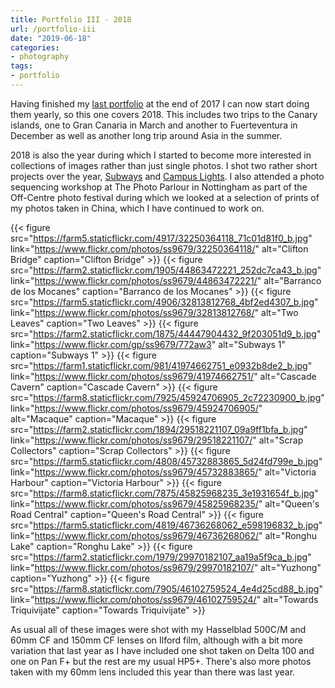 ```yaml
---
title: Portfolio III - 2018
url: /portfolio-iii
date: "2019-06-18"
categories:
- photography
tags:
- portfolio
---
```


Having finished my [last portfolio](/portfolio-ii) at the end of 2017 I can now
start doing them yearly, so this one covers 2018. This includes two trips to the
Canary islands, one to Gran Canaria in March and another to Fuerteventura in
December as well as another long trip around Asia in the summer.

<!--more-->

2018 is also the year during which I started to become more interested in
collections of images rather than just single photos. I shot two rather short
projects over the year, [Subways](/subways) and [Campus Lights](/campus-lights).
I also attended a photo sequencing workshop at The Photo Parlour in Nottingham
as part of the Off-Centre photo festival during which we looked at a selection
of prints of my photos taken in China, which I have continued to work on.

{{< figure src="https://farm5.staticflickr.com/4917/32250364118_71c01d81f0_b.jpg"
	link="https://www.flickr.com/photos/ss9679/32250364118/" alt="Clifton Bridge"
	caption="Clifton Bridge" >}}
{{< figure src="https://farm2.staticflickr.com/1905/44863472221_252dc7ca43_b.jpg"
	link="https://www.flickr.com/photos/ss9679/44863472221/" alt="Barranco de los Mocanes"
	caption="Barranco de los Mocanes" >}}
{{< figure src="https://farm5.staticflickr.com/4906/32813812768_4bf2ed4307_b.jpg"
	link="https://www.flickr.com/photos/ss9679/32813812768/" alt="Two Leaves"
	caption="Two Leaves" >}}
{{< figure src="https://farm2.staticflickr.com/1875/44447904432_9f203051d9_b.jpg"
	link="https://www.flickr.com/gp/ss9679/772aw3" alt="Subways 1"
	caption="Subways 1" >}}
{{< figure src="https://farm1.staticflickr.com/981/41974662751_e0932b8de2_b.jpg"
	link="https://www.flickr.com/photos/ss9679/41974662751/" alt="Cascade Cavern"
	caption="Cascade Cavern" >}}
{{< figure src="https://farm8.staticflickr.com/7925/45924706905_2c72230900_b.jpg"
	link="https://www.flickr.com/photos/ss9679/45924706905/" alt="Macaque"
	caption="Macaque" >}}
{{< figure src="https://farm2.staticflickr.com/1894/29518221107_09a9ff1bfa_b.jpg"
	link="https://www.flickr.com/photos/ss9679/29518221107/" alt="Scrap Collectors"
	caption="Scrap Collectors" >}}
{{< figure src="https://farm5.staticflickr.com/4808/45732883865_5d24fd799e_b.jpg"
	link="https://www.flickr.com/photos/ss9679/45732883865/" alt="Victoria Harbour"
	caption="Victoria Harbour" >}}
{{< figure src="https://farm8.staticflickr.com/7875/45825968235_3e1931654f_b.jpg"
	link="https://www.flickr.com/photos/ss9679/45825968235/" alt="Queen&#x27;s Road Central"
	caption="Queen&#x27;s Road Central" >}}
{{< figure src="https://farm5.staticflickr.com/4819/46736268062_e598196832_b.jpg"
	link="https://www.flickr.com/photos/ss9679/46736268062/" alt="Ronghu Lake"
	caption="Ronghu Lake" >}}
{{< figure src="https://farm2.staticflickr.com/1979/29970182107_aa19a5f9ca_b.jpg"
	link="https://www.flickr.com/photos/ss9679/29970182107/" alt="Yuzhong"
	caption="Yuzhong" >}}
{{< figure src="https://farm8.staticflickr.com/7905/46102759524_4e4d25cd88_b.jpg"
	link="https://www.flickr.com/photos/ss9679/46102759524/" alt="Towards Triquivijate"
	caption="Towards Triquivijate" >}}

As usual all of these images were shot with my Hasselblad 500C/M and 60mm CF and
150mm CF lenses on Ilford film, although with a bit more variation that last
year as I have included one shot taken on Delta 100 and one on Pan F+ but the
rest are my usual HP5+. There's also more photos taken with my 60mm lens
included this year than there was last year.
